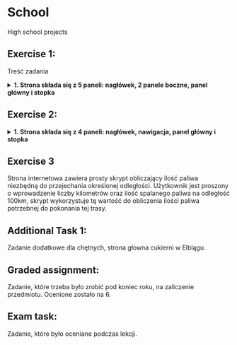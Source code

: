 # School
High school projects

## Exercise 1:
Treść zadania
<details>
<summary><strong>1. Strona składa się z 5 paneli: nagłówek, 2 panele boczne, panel główny i stopka</strong></summary>
<details>
<summary><strong>2. Wytyczne do stworzenia strony:</strong></summary>
<details>
<summary><strong>2.1. Kodowanie polskich znaków</strong></summary>
</details>
<details>
<summary><strong>2.2. Dla całej strony ustawiono:</strong></summary>
- Szerokość 900px
- Czcionka Roboto Condensed
</details>
<details>
<summary><strong>2.3. Nagłówek:</strong></summary>
- Wysokość 70px
- Szerokość 850px
- Marginesy zewnętrzne ustawione na "auto"
- Wyrównanie tekstu do środka
- Kolor tła #a6ff4d
- Zaokrąglenie krawędzi 10px
- Margines wewnętrzny górny 30px
- Pogrubiona czcionka
- Rozmiar czcionki 35px
</details>
<details>
<summary><strong>2.4. W panelach bocznych znajdują się listy zagnieżdżone nienumerowane! W dłuższym dwie, w krótszym jedna.</strong></summary>
- Dla paneli bocznych ustawiono formatowanie:
  - Szerokość 150px
  - Wysokość 600px
  - Margines zewnętrzny 25px
  - Margines zewnętrzny górny 5px
  - Wielkość czcionki 15px
</details>
<details>
<summary><strong>2.5. Dla elementów górnych panelu lewego i prawego ustawiono:</strong></summary>
- Kolor tła #a6ff4d
- Zaokrąglenie krawędzi 10px
- Wysokość 450px
- Margines wewnętrzny 10px
- Margines zewnętrzny górny 20px
</details>
<details>
<summary><strong>2.6. Dla dolnych elementów paneli bocznych ustawiono:</strong></summary>
- Kolor tła #a6ff4d
- Zaokrąglenie krawędzi 10px
- Wysokość 200px
- Margines wewnętrzny 10px
- Margines zewnętrzny górny 20px
</details>
<details>
<summary><strong>2.7. Panel główny sformatowano:</strong></summary>
- Szerokość 440px
- Margines wewnętrzny 30px
- Wyrównanie tekstu od lewej do prawej
- Wysokość linii 2
</details>
<details>
<summary><strong>2.8. Należy odpowiednio ustawić marginesy zewnętrzne listy, tak by uzyskać efekt widoczny na zrzucie ekranowym (marginesy mogą przyjmować wartości ujemne), wysokość linii 1.9</strong></summary>
</details>
<details>
<summary><strong>2.9. Stopka:</strong></summary>
- Wysokość 100px
- Wyrównanie tekstu do środka
- Margines zewnętrzny górny i wewnętrzny górny 30px
</details>
</details>
</details>
</details>

## Exercise 2:

<details>
<summary><strong>1. Strona składa się z 4 paneli: nagłówek, nawigacja, panel główny i stopka</strong></summary>
<details>
<summary><strong>2. Wytyczne do stworzenia strony:</strong></summary>
<details>
<summary><strong>2.1. Kodowanie polskich znaków</strong></summary>
</details>
<details>
<summary><strong>2.2. Dla całej strony ustawiono:</strong></summary>
- Szerokość 900px
- Obramowanie o grubości 1px linia ciągła w kolorze czarnym
</details>
<details>
<summary><strong>2.3. Nagłówek:</strong></summary>
- Nagłówek stopnia pierwszego o treści "Zabawy matematyczne", który sformatowano następująco:
  - Wyrównanie tekstu do środka
  - Kolor tła żółty
  - Marginesy wewnętrzne górny i dolny 20px
  - Margines zewnętrzny dolny 0px
  - Szerokość 100%
  - Wysokość 100px
  - Kliknięcie w nagłówek przenosi nas na stronę główną
</details>
<details>
<summary><strong>2.4. Nawigacja:</strong></summary>
- Zawartość jak na zrzucie ekranowym
- Formatowanie (patrz screen6):
  - Szerokość 30%
  - Kolor tła w gradiencie (linear-gradient) do prawej kolory #89baf5 i biały
- Elementy nawigacji:
  - Wysokość linii 60px
- Aktywny element listy:
  - Kolor tła w gradiencie (linear-gradient) do prawej kolory żółty i biały
- Po najechaniu myszką na element nawigacji kolor tła zmienia się na żółty
</details>
<details>
<summary><strong>2.5. Zawartość panelu głównego:</strong></summary>
- Jak na zrzutach ekranowych
- Formularze zawarte są w tabeli
- Szerokość panelu 70%
- Formatowanie przycisków:
  - Kolor tła jasnoniebieski
  - Obramowanie o grubości 2px, linia ciągła kolor jasnoniebieski
  - Wysokość 25px
  - Pogrubiona czcionka
  - Kursor pointer
  - Na kliknięcie kolor tła przycisku zmienia się na #80bfff
</details>
<details>
<summary><strong>2.6. Stopka:</strong></summary>
- Wysokość 40px
- Szerokość 100%
- Kolor tła żółty
</details>
<details>
<summary><strong>3. Skrypty:</strong></summary>
<details>
<summary><strong>3.1. Pierwszy skrypt znajduje najmniejszą liczbę spośród 3 wpisanych przez użytkownika (patrz screen 3)</strong></summary>
- Skrypt sprawdza, czy wpisano wszystkie liczby
</details>
<details>
<summary><strong>3.2. Drugi skrypt sprawdza, czy podana liczba znajduje się w przedziale liczb podanych przez użytkownika</strong></summary>
- Dla skryptu nie ma znaczenia, która liczba jest większa, kończąca czy otwierająca przedział.
</details>
<details>
<summary><strong>3.3. Ostatni skrypt (nie jest obowiązkowy!!!) odpowiada za przesuwanie się w stopce napisu "Zabawy matematyczne"</strong></summary>
</details>
</details>
</details>
</details>

## Exercise 3

Strona internetowa zawiera prosty skrypt obliczający ilość paliwa niezbędną do przejechania określonej odległości. Użytkownik jest proszony o wprowadzenie liczby kilometrów oraz ilość spalanego paliwa na odległość 100km, skrypt wykorzystuje tę wartość do obliczenia ilości paliwa potrzebnej do pokonania tej trasy.

## Additional Task 1:

Zadanie dodatkowe dla chętnych, strona głowna cukierni w Elblągu.

## Graded assignment:

Zadanie, które trzeba było zrobić pod koniec roku, na zaliczenie przedmiotu. Ocenione zostało na 6.

## Exam task:

Zadanie, które było oceniane podczas lekcji.
